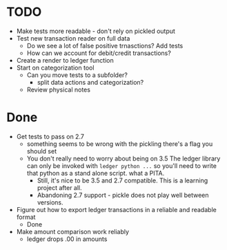 # TODO

* Make tests more readable - don't rely on pickled output
* Test new transaction reader on full data
  * Do we see a lot of false positive trnasctions? Add tests
  * How can we account for debit/credit transactions?
* Create a render to ledger function
* Start on categorization tool
  * Can you move tests to a subfolder?
    * split data actions and categorization?
  * Review physical notes

# Done
* Get tests to pass on 2.7 
  * something seems to be wrong with the pickling 
    there's a flag you should set
  * You don't really need to worry about being on 3.5
    The ledger library can only be invoked with `ledger python ...`
    so you'll need to write that python as a stand alone script.
    what a PITA.
    * Still, it's nice to be 3.5 and 2.7 compatible. This is a learning project
      after all.
    * Abandoning 2.7 support - pickle does not play well between versions.
* Figure out how to export ledger transactions in a reliable and readable format
  * Done
* Make amount comparison work reliably
  * ledger drops .00 in amounts
